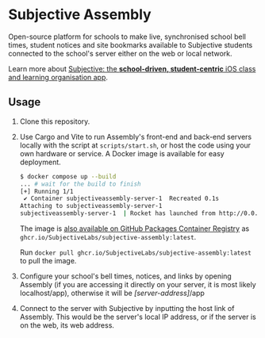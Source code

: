 # Subjective Assembly

Open-source platform for schools to make live, synchronised school bell times, student notices and site bookmarks available to Subjective students connected to the school's server either on the web or local network.

Learn more about [Subjective: the **school-driven, student-centric** iOS class and learning organisation app](https://bit.ly/subjectiveapp).

## Usage

1. Clone this repository.
2. Use Cargo and Vite to run Assembly's front-end and back-end servers locally with the script at `scripts/start.sh`, or host the code using your own hardware or service. A Docker image is available for easy deployment.

    ```bash
    $ docker compose up --build
    ... # wait for the build to finish
    [+] Running 1/1
     ✔ Container subjectiveassembly-server-1  Recreated 0.1s
    Attaching to subjectiveassembly-server-1
    subjectiveassembly-server-1  | Rocket has launched from http://0.0.0.0:80
    ```

    The image is [also available on GitHub Packages Container Registry](https://github.com/SubjectiveLabs/SubjectiveAssembly/pkgs/container/subjective-assembly) as `ghcr.io/SubjectiveLabs/subjective-assembly:latest`.

    Run `docker pull ghcr.io/SubjectiveLabs/subjective-assembly:latest` to pull the image.

3. Configure your school's bell times, notices, and links by opening Assembly (if you are accessing it directly on your server, it is most likely localhost/app), otherwise it will be *[server-address]*/app

4. Connect to the server with Subjective by inputting the host link of Assembly. This would be the server's local IP address, or if the server is on the web, its web address.
